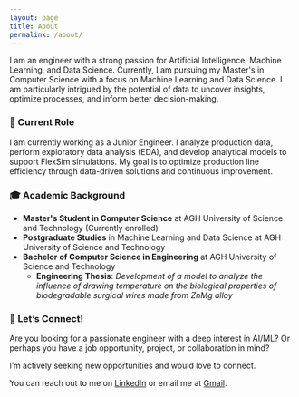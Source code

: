 ```yaml
---
layout: page
title: About
permalink: /about/
---
```


I am an engineer with a strong passion for Artificial Intelligence, Machine Learning, and Data Science. Currently, I am pursuing my Master's in Computer Science with a focus on Machine Learning and Data Science. I am particularly intrigued by the potential of data to uncover insights, optimize processes, and inform better decision-making.

### 💼 Current Role

I am currently working as a Junior Engineer. I analyze production data, perform exploratory data analysis (EDA), and develop analytical models to support FlexSim simulations. My goal is to optimize production line efficiency through data-driven solutions and continuous improvement.

### 🎓 Academic Background

- **Master's Student in Computer Science** at AGH University of Science and Technology (Currently enrolled)
- **Postgraduate Studies** in Machine Learning and Data Science at AGH University of Science and Technology
- **Bachelor of Computer Science in Engineering** at AGH University of Science and Technology
  - **Engineering Thesis**: *Development of a model to analyze the influence of drawing temperature on the biological properties of biodegradable surgical wires made from ZnMg alloy*

### 🤝 Let’s Connect!

Are you looking for a passionate engineer with a deep interest in AI/ML? Or perhaps you have a job opportunity, project, or collaboration in mind?

I’m actively seeking new opportunities and would love to connect.

You can reach out to me on [LinkedIn](www.linkedin.com/in/larysasagan) or email me at [Gmail](mailto:laryskasagan@gmail.com).

